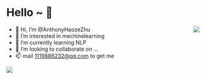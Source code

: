 # Hello ~ 👋

<a href="https://github.com/anuraghazra/github-readme-stats">
  <img align="right" src="https://github-readme-stats.vercel.app/api/top-langs/?username=AnthonyHaozeZhu&layout=compact&langs_count=6&theme=onedark" />
</a>


- 👋 Hi, I’m @AnthonyHaozeZhu
- 👀 I’m interested in mechinelearning
- 🌱 I’m currently learning NLP
- 💞️ I’m looking to collaborate on ...
- 📫 mail 1119886232@qq.com to get me


<a href="https://github.com/anuraghazra/convoychat">
  <img align="center" src="https://github-readme-stats.vercel.app/api?username=AnthonyHaozeZhu&show_icons=true&theme=onedark" />
</a>


<!-- [![willianrod's wakatime stats](https://github-readme-stats.vercel.app/api/wakatime?username=AnthonyHaozeZhu)](https://github.com/anuraghazra/github-readme-stats) -->
<!---
AnthonyHaozeZhu/AnthonyHaozeZhu is a ✨ special ✨ repository because its `README.md` (this file) appears on your GitHub profile.
You can click the Preview link to take a look at your changes.
--->




